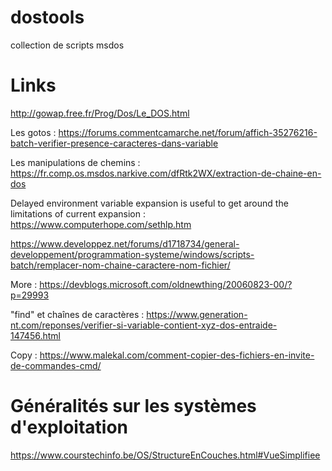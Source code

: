 # dostools

collection de scripts msdos

# Links

http://gowap.free.fr/Prog/Dos/Le_DOS.html

Les gotos : https://forums.commentcamarche.net/forum/affich-35276216-batch-verifier-presence-caracteres-dans-variable

Les manipulations de chemins : https://fr.comp.os.msdos.narkive.com/dfRtk2WX/extraction-de-chaine-en-dos

Delayed environment variable expansion is useful to get around the limitations of current expansion : https://www.computerhope.com/sethlp.htm

https://www.developpez.net/forums/d1718734/general-developpement/programmation-systeme/windows/scripts-batch/remplacer-nom-chaine-caractere-nom-fichier/

More : https://devblogs.microsoft.com/oldnewthing/20060823-00/?p=29993

"find" et chaînes de caractères : https://www.generation-nt.com/reponses/verifier-si-variable-contient-xyz-dos-entraide-147456.html

Copy : https://www.malekal.com/comment-copier-des-fichiers-en-invite-de-commandes-cmd/

# Généralités sur les systèmes d'exploitation

https://www.courstechinfo.be/OS/StructureEnCouches.html#VueSimplifiee




